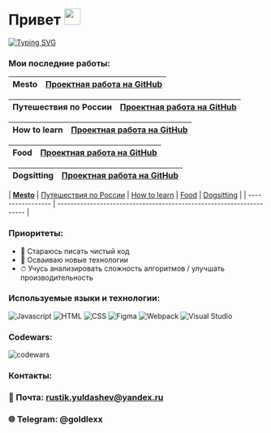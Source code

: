 <h1>Привет <img src="https://github.com/blackcater/blackcater/raw/main/images/Hi.gif" height="32"/></h1>

[![Typing SVG](https://readme-typing-svg.herokuapp.com?size=24&duration=3000&color=FFCC5B&width=500&height=40&lines=%D0%AF+Junior+front-end+%D1%80%D0%B0%D0%B7%D1%80%D0%B0%D0%B1%D0%BE%D1%82%D1%87%D0%B8%D0%BA)](https://git.io/typing-svg)

### Мои последние работы:

| **Mesto** | [Проектная работа на GitHub](https://github.com/goldlexx/mesto/) |
| ----------------- | -------------------------------------------------------------------- |

| **Путешествия по России** | [Проектная работа на GitHub](https://github.com/goldlexx/russian-travel) |
| ----------------- | -------------------------------------------------------------------- |

| **How to learn** | [Проектная работа на GitHub](https://github.com/goldlexx/how-to-learn) |
| ----------------- | -------------------------------------------------------------------- |

| **Food** | [Проектная работа на GitHub](https://github.com/goldlexx/food) |
| ----------------- | -------------------------------------------------------------------- |

| **Dogsitting** | [Проектная работа на GitHub](https://dogsitting.ru/) |
| ----------------- | -------------------------------------------------------------------- |



| **[Mesto](https://github.com/goldlexx/mesto)** | [Путешествия по России](https://github.com/goldlexx/russian-travel) | [How to learn](https://github.com/goldlexx/how-to-learn) | [Food](https://github.com/goldlexx/food) | [Dogsitting](https://dogsitting.ru/) |
| ----------------- | -------------------------------------------------------------------- |


### Приоритеты:
+ 🧼 Стараюсь писать чистый код
+ 🚀 Осваиваю новые технологии
+ ⏱ Учусь анализировать сложность алгоритмов / улучшать производительность

### Используемые языки и технологии: 
![Javascript](https://img.shields.io/badge/-Javascript-0d1117?style=for-the-badge&logo=Javascript)
![HTML](https://img.shields.io/badge/-HTML-0d1117?style=for-the-badge&logo=html5)
![CSS](https://img.shields.io/badge/-CSS-0d1117?style=for-the-badge&logo=css3)
![Figma](https://img.shields.io/badge/figma-%23F24E1E.svg?style=for-the-badge&logo=figma&logoColor=white)
![Webpack](https://img.shields.io/badge/-Webpack-0d1117?style=for-the-badge&logo=Webpack)
![Visual Studio](https://img.shields.io/badge/Visual%20Studio-5C2D91.svg?style=for-the-badge&logo=visual-studio&logoColor=white)


### Codewars:
![codewars](https://www.codewars.com/users/goldlexx/badges/small)

### Контакты:
### 📧 Почта: rustik.yuldashev@yandex.ru
### 🌐 Telegram: @goldlexx
